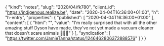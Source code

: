 {
  "kind": "notes",
  "slug": "2020/04/fk780",
  "client_id": "https://indigenous.realize.be",
  "date": "2020-04-04T16:36:00+01:00",
  "h": "h-entry",
  "properties": {
    "published": [
      "2020-04-04T16:36:00+01:00"
    ],
    "content": [
      {
        "html": "",
        "value": "I'm really surprised that with all the other amazing stuff Dyson have made, they've not yet made a vacuum cleaner that doesn't scare animals 🤷🏽‍♂️"
      }
    ],
    "syndication": [
      "https://twitter.com/JamieTanna/status/1246462806372888576"
    ]
  }
}
